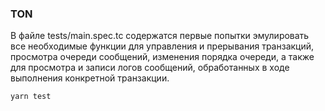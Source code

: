 ### TON

В файле tests/main.spec.tc содержатся первые попытки эмулировать все необходимые функции для управления и прерывания транзакций, просмотра очереди сообщений, изменения порядка очереди, а также для просмотра и записи логов сообщений, обработанных в ходе выполнения конкретной транзакции.

`yarn test`
